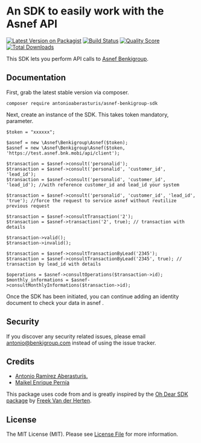 # An SDK to easily work with the Asnef API

[![Latest Version on Packagist](https://img.shields.io/packagist/v/benkigroup/asnef-Benkigroup-sdk.svg?style=flat-square)](https://packagist.org/packages/benkigroup/asnef-Benkigroup-sdk)
[![Build Status](https://img.shields.io/travis/benkigroup/asnef-Benkigroup-sdk/master.svg?style=flat-square)](https://travis-ci.org/benkigroup/asnef-benkigroup-sdk)
[![Quality Score](https://img.shields.io/scrutinizer/g/benkigroup/asnef-Benkigroup-sdk.svg?style=flat-square)](https://scrutinizer-ci.com/g/benkigroup/asnef-benkigroup-sdk)
[![Total Downloads](https://img.shields.io/packagist/dt/benkigroup/asnef-Benkigroup-sdk.svg?style=flat-square)](https://packagist.org/packages/benkigroup/asnef-benkigroup-sdk)

This SDK lets you perform API calls to [Asnef Benkigroup](https://asnef.bnk.mobi).

## Documentation

First, grab the latest stable version via composer.

    composer require antonioaberasturis/asnef-benkigroup-sdk

Next, create an instance of the SDK. This takes token mandatory, parameter.

    $token = "xxxxxx";
    
    $asnef = new \Asnef\Benkigroup\Asnef($token);
    $asnef = new \Asnef\Benkigroup\Asnef($token, 'https://test.asnef.bnk.mobi/api/client');
    
    $transaction = $asnef->consult('personalid');
    $transaction = $asnef->consult('personalid', 'customer_id', 'lead_id');
    $transaction = $asnef->consult('personalid', 'customer_id', 'lead_id'); //with reference customer_id and lead_id your system

    $transaction = $asnef->consult('personalid', 'customer_id', 'lead_id', 'true'); //force the request to service asnef without reutilize previous request
    
    $transaction = $asnef->consultTransaction('2');
    $transaction = $asnef->transaction('2', true); // transaction with details
    
    $transaction->valid();
    $transaction->invalid();
 
    $transaction = $asnef->consultTransactionByLead('2345');
    $transaction = $asnef->consultTransactionByLead('2345', true); // transaction by lead_id with details

    $operations = $asnef->consultOperations($transaction->id);
    $monthly_informations = $asnef->consultMonthlyInformations($transaction->id);



Once the SDK has been initiated, you can continue adding an identity document to check your data in asnef .


## Security

If you discover any security related issues, please email antonio@benkigroup.com instead of using the issue tracker.

## Credits

- [Antonio Ramírez Aberasturis.](https://github.com/antonioaberasturis)
- [Maikel Enrique Pernía](https://github.com/benkigroup)

This package uses code from and is greatly inspired by the [Oh Dear SDK package](https://github.com/ohdearapp/ohdear-php-sdk) by [Freek Van der Herten](https://github.com/freekmurze).

## License

The MIT License (MIT). Please see [License File](LICENSE.md) for more information.
